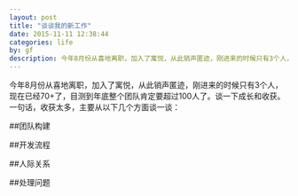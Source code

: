 ```yaml
---
layout: post
title: "谈谈我的新工作"
date: 2015-11-11 12:38:44
categories: life
by: gf
description: 今年8月份从喜地离职，加入了寓悦，从此销声匿迹，刚进来的时候只有3个人，现在已经70+了，目测到年底整个团队肯定要超过100人了。谈一下成长和收获。
---
```


今年8月份从喜地离职，加入了寓悦，从此销声匿迹，刚进来的时候只有3个人，现在已经70+了，目测到年底整个团队肯定要超过100人了。谈一下成长和收获。一句话，收获太多，主要从以下几个方面谈一谈：

##团队构建

##开发流程

##人际关系

##处理问题